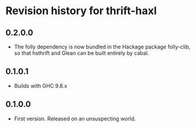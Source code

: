 # Revision history for thrift-haxl

## 0.2.0.0

* The folly dependency is now bundled in the Hackage package folly-clib,
  so that hsthrift and Glean can be built entirely by cabal.

## 0.1.0.1

* Builds with GHC 9.8.x

## 0.1.0.0

* First version. Released on an unsuspecting world.
